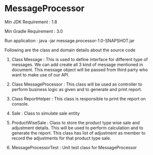 # MessageProcessor

Min JDK Requirement : 1.8

Min Gradle Requirement : 3.0

Run application : java -jar message.processor-1.0-SNAPSHOT.jar

Following are the class and domain details about the source code
1. Class Message :  This is used to define interface for different type of messages. We can add create all 3 kind of message mentioned in document. This message object will be passed from third party who want to make use of our API.

2. Class MessageProcessor : This class will be used as controller to perform business logic as given and to generate and print report.

3. Class ReportHelper : This class is responsible to print the report on console.

4. Sale : Class to simulate sale entity

5. ProductWiseSale : Class to store the product type wise sale and adjustment details. This will be used to perform calculation and to generate the report. This class has list of adjustment as member to record the adjustments for that product type sale.

6. MessageProcessorTest : Unit test class for MessageProcessor

